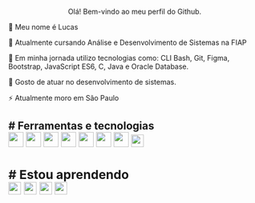 <p align="center"> Olá! Bem-vindo ao meu perfil do Github.
          
<p>👋 Meu nome é Lucas

<p>🔭 Atualmente cursando Análise e Desenvolvimento de Sistemas na FIAP

<p>🌱 Em minha jornada utilizo tecnologias como: CLI Bash, Git, Figma, Bootstrap, JavaScript ES6, C, Java e Oracle Database.     
          
<p>🤔 Gosto de atuar no desenvolvimento de sistemas.

<p>⚡ Atualmente moro em São Paulo
          
<h2># Ferramentas e tecnologias
<div display"flex">          
<img style="width: 30px; height: 30px;" src="https://cdn.jsdelivr.net/gh/devicons/devicon/icons/debian/debian-original.svg" />
<img style="width: 30px; height: 30px;" src="https://cdn.jsdelivr.net/gh/devicons/devicon/icons/bash/bash-original.svg" />
<img style="width: 30px; height: 30px;" src="https://cdn.jsdelivr.net/gh/devicons/devicon/icons/git/git-original.svg" />          
<img style="width: 30px; height: 30px;" src="https://cdn.jsdelivr.net/gh/devicons/devicon/icons/c/c-original.svg" />
<img style="width: 30px; height: 30px;" src="https://cdn.jsdelivr.net/gh/devicons/devicon/icons/java/java-original.svg" />
<img style="width: 30px; height: 30px;" src="https://cdn.jsdelivr.net/gh/devicons/devicon/icons/figma/figma-original.svg" />
<img style="width: 30px; height: 30px;" src="https://cdn.jsdelivr.net/gh/devicons/devicon/icons/bootstrap/bootstrap-original.svg" />         
<img style="width: 25px; height: 25px;" src="https://cdn.jsdelivr.net/gh/devicons/devicon/icons/javascript/javascript-original.svg" /> 

  
<div/>          

          
<h3># Estou aprendendo
<div display"flex">              
<img style="width: 25px; height: 25px;" src="https://cdn.jsdelivr.net/gh/devicons/devicon/icons/typescript/typescript-original.svg" />
<img style="width: 25px; height: 25px;" src="https://cdn.jsdelivr.net/gh/devicons/devicon/icons/angularjs/angularjs-original.svg" />     
<img style="width: 25px; height: 25px;" src="https://cdn.jsdelivr.net/gh/devicons/devicon/icons/react/react-original.svg" />   
<img style="width: 25px; height: 25px;" src="https://cdn.jsdelivr.net/gh/devicons/devicon/icons/vuejs/vuejs-original.svg" />

<div/>
<div/>
    
